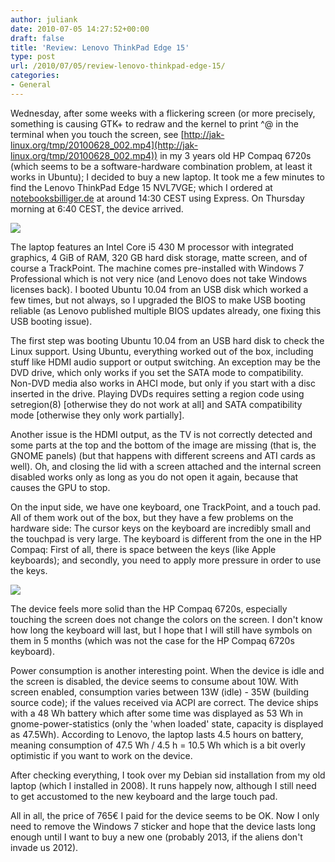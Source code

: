 ```yaml
---
author: juliank
date: 2010-07-05 14:27:52+00:00
draft: false
title: 'Review: Lenovo ThinkPad Edge 15'
type: post
url: /2010/07/05/review-lenovo-thinkpad-edge-15/
categories:
- General
---
```


Wednesday, after some weeks with a flickering screen (or more precisely, something is causing GTK+ to redraw and the kernel to print ^@ in the terminal when you touch the screen, see [http://jak-linux.org/tmp/20100628_002.mp4](http://jak-linux.org/tmp/20100628_002.mp4)) in my 3 years old HP Compaq 6720s (which seems to be a software-hardware combination problem, at least it works in Ubuntu); I decided to buy a new laptop. It took me a few minutes to find the Lenovo ThinkPad Edge 15 NVL7VGE; which I ordered at [notebooksbilliger.de](http://www.notebooksbilliger.de/) at around 14:30 CEST using Express. On Thursday morning at 6:40 CEST, the device arrived.

[![](http://juliank.files.wordpress.com/2010/07/20100702_006.jpg?w=300)
](http://juliank.files.wordpress.com/2010/07/20100702_006.jpg)

The laptop features an Intel Core i5 430 M processor with integrated graphics, 4 GiB of RAM, 320 GB hard disk storage, matte screen, and of course a TrackPoint. The machine comes pre-installed with Windows 7 Professional which is not very nice (and Lenovo does not take Windows licenses back). I booted Ubuntu 10.04 from an USB disk which worked a few times, but not always, so I upgraded the BIOS to make USB booting reliable (as Lenovo published multiple BIOS updates already, one fixing this USB booting issue).

The first step was booting Ubuntu 10.04 from an USB hard disk to check the Linux support. Using Ubuntu, everything worked out of the box, including stuff like HDMI audio support or output switching. An exception may be the DVD drive, which only works if you set the SATA mode to compatibility. Non-DVD media also works in AHCI mode, but only if you start with a disc inserted in the drive. Playing DVDs requires setting a region code using setregion(8) [otherwise they do not work at all] and SATA compatibility mode [otherwise they only work partially].

Another issue is the HDMI output, as the TV is not correctly detected and some parts at the top and the bottom of the image are missing (that is, the GNOME panels) (but that happens with different screens and ATI cards as well). Oh, and closing the lid with a screen attached and the internal screen disabled works only as long as you do not open it again, because that causes the GPU to stop.

On the input side, we have one keyboard, one TrackPoint, and a touch pad. All of them work out of the box, but they have a few problems on the hardware side: The cursor keys on the keyboard are incredibly small and the touchpad is very large. The keyboard is different from the one in the HP Compaq: First of all, there is space between the keys (like Apple keyboards); and secondly, you need to apply more pressure in order to use the keys.

[![](http://juliank.files.wordpress.com/2010/07/20100702_007b.jpg?w=300)
](http://juliank.files.wordpress.com/2010/07/20100702_007b.jpg)

The device feels more solid than the HP Compaq 6720s, especially touching the screen does not change the colors on the screen. I don't know how long the keyboard will last, but I hope that I will still have symbols on them in 5 months (which was not the case for the HP Compaq 6720s keyboard).

Power consumption is another interesting point. When the device is idle and the screen is disabled, the device seems to consume about 10W. With screen enabled, consumption varies between 13W (idle) - 35W (building source code); if the values received via ACPI are correct. The device ships with a 48 Wh battery which after some time was displayed as 53 Wh in gnome-power-statistics (only the 'when loaded' state, capacity is displayed as 47.5Wh). According to Lenovo, the laptop lasts 4.5 hours on battery, meaning consumption of 47.5 Wh / 4.5 h = 10.5 Wh which is a bit overly optimistic if you want to work on the device.

After checking everything, I took over my Debian sid installation from my old laptop (which I installed in 2008). It runs happely now, although I still need to get accustomed to the new keyboard and the large touch pad.

All in all, the price of 765€ I paid for the device seems to be OK. Now I only need to remove the Windows 7 sticker and hope that the device lasts long enough until I want to buy a new one (probably 2013, if the aliens don't invade us 2012).
